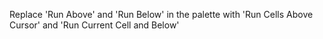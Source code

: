 Replace 'Run Above' and 'Run Below' in the palette with 'Run Cells Above Cursor' and 'Run Current Cell and Below'